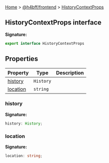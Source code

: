 [Home](/) &gt; [@h4bff/frontend](../frontend.md) &gt; [HistoryContextProps](HistoryContextProps.md)

## HistoryContextProps interface

<b>Signature:</b>

```typescript
export interface HistoryContextProps 
```

## Properties

|  Property | Type | Description |
|  --- | --- | --- |
|  [history](HistoryContextProps.md#history) | <code>History</code> |  |
|  [location](HistoryContextProps.md#location) | <code>string</code> |  |

### history

<b>Signature:</b>

```typescript
history: History;
```

### location

<b>Signature:</b>

```typescript
location: string;
```
